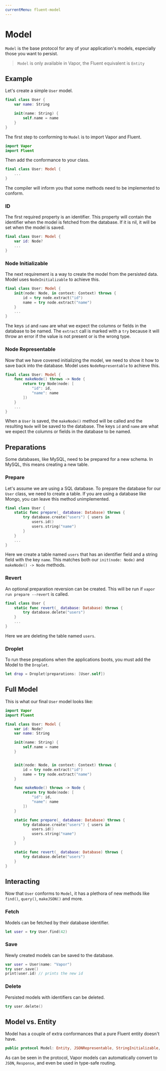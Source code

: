```yaml
---
currentMenu: fluent-model
---
```


# Model

`Model` is the base protocol for any of your application's models, especially those you want to persist. 

> `Model` is only available in Vapor, the Fluent equivalent is `Entity`

## Example

Let's create a simple `User` model.

```swift
final class User {
    var name: String

    init(name: String) {
        self.name = name
    }
}
```

The first step to conforming to `Model` is to import Vapor and Fluent.

```swift
import Vapor
import Fluent
```

Then add the conformance to your class.

```swift
final class User: Model { 
    ...
}
```

The compiler will inform you that some methods need to be implemented to conform.

### ID

The first required property is an identifier. This property will contain the identifier when the model is fetched from the database. If it is nil, it will be set when the model is saved.

```swift
final class User: Model {
    var id: Node?
    ...
}
```

### Node Initializable

The next requirement is a way to create the model from the persisted data. Model uses `NodeInitializable` to achieve this.

```swift
final class User: Model {
    init(node: Node, in context: Context) throws {
        id = try node.extract("id")
        name = try node.extract("name")
    }
    ...
}
```

The keys `id` and `name` are what we expect the columns or fields in the database to be named. The `extract` call is marked with a `try` because it will throw an error if the value is not present or is the wrong type. 

### Node Representable

Now that we have covered initializing the model, we need to show it how to save back into the database. Model uses `NodeRepresentable` to achieve this.

```swift
final class User: Model {
    func makeNode() throws -> Node {
        return try Node(node: [
            "id": id,
            "name": name
        ])
    }
    ...
}
```

When a `User` is saved, the `makeNode()` method will be called and the resulting `Node` will be saved to the database. The keys `id` and `name` are what we expect the columns or fields in the database to be named.

## Preparations

Some databases, like MySQL, need to be prepared for a new schema. In MySQL, this means creating a new table. 

### Prepare

Let's assume we are using a SQL database. To prepare the database for our `User` class, we need to create a table. If you are using a database like Mongo, you can leave this method unimplemented.

```swift
final class User {
    static func prepare(_ database: Database) throws {
        try database.create("users") { users in
            users.id()
            users.string("name")
        }
    }
    ...
}
```

Here we create a table named `users` that has an identifier field and a string field with the key `name`. This matches both our `init(node: Node)` and `makeNode() -> Node` methods.

### Revert    

An optional preparation reversion can be created. This will be run if `vapor run prepare --revert` is called. 

```swift
final class User {
    static func revert(_ database: Database) throws {
        try database.delete("users")
    }
    ...
}
```

Here we are deleting the table named `users`.

### Droplet

To run these prepations when the applications boots, you must add the Model to the `Droplet`.

```swift
let drop = Droplet(preparations: [User.self])
```

## Full Model

This is what our final `User` model looks like:

```swift
import Vapor
import Fluent

final class User: Model {
    var id: Node?
    var name: String

    init(name: String) {
        self.name = name
    }


    init(node: Node, in context: Context) throws {
        id = try node.extract("id")
        name = try node.extract("name")
    }

    func makeNode() throws -> Node {
        return try Node(node: [
            "id": id,
            "name": name
        ])
    }

    static func prepare(_ database: Database) throws {
        try database.create("users") { users in
            users.id()
            users.string("name")
        }
    }

    static func revert(_ database: Database) throws {
        try database.delete("users")
    }
}
```

## Interacting

Now that `User` conforms to `Model`, it has a plethora of new methods like `find()`, `query()`, `makeJSON()` and more.

### Fetch

Models can be fetched by their database identifier.

```swift
let user = try User.find(42)
```

### Save

Newly created models can be saved to the database.

```swift
var user = User(name: "Vapor")
try user.save()
print(user.id) // prints the new id
```

### Delete

Persisted models with identifiers can be deleted.

```swift
try user.delete()
```

## Model vs. Entity

Model has a couple of extra conformances that a pure Fluent entity doesn't have.

```swift
public protocol Model: Entity, JSONRepresentable, StringInitializable, ResponseRepresentable {}
```

As can be seen in the protocol, Vapor models can automatically convert to `JSON`, `Response`, and even be used in type-safe routing.





